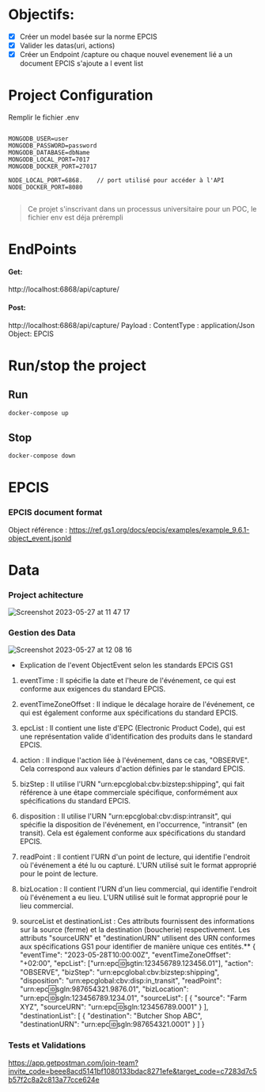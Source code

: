 # Objectifs:

- [x] Créer un model basée sur la norme EPCIS
- [x] Valider les datas(uri, actions)
- [x] Créer un Endpoint /capture ou chaque nouvel evenement lié a un document EPCIS s'ajoute a l event list

# Project Configuration

Remplir le fichier .env

```

MONGODB_USER=user
MONGODB_PASSWORD=password
MONGODB_DATABASE=dbName
MONGODB_LOCAL_PORT=7017
MONGODB_DOCKER_PORT=27017

NODE_LOCAL_PORT=6868.    // port utilisé pour accéder à l'API
NODE_DOCKER_PORT=8080 


```
>Ce projet s'inscrivant dans un processus universitaire pour un POC, le fichier env est déja prérempli

# EndPoints

#### Get:
http://localhost:6868/api/capture/

#### Post:
http://localhost:6868/api/capture/
Payload : ContentType : application/Json
Object: EPCIS

# Run/stop the project

## Run

```bash
docker-compose up
```

## Stop

```bash
docker-compose down
```

# EPCIS
### EPCIS document  format

Object référence : https://ref.gs1.org/docs/epcis/examples/example_9.6.1-object_event.jsonld


# Data
### Project achitecture



![Screenshot 2023-05-27 at 11 47 17](https://github.com/Archyb/G3-iot/assets/121549285/cc738843-c166-4a00-ac8c-d9371d8781da)




### Gestion des Data


![Screenshot 2023-05-27 at 12 08 16](https://github.com/Archyb/G3-iot/assets/121549285/44b66842-873a-402f-9e9d-85cf69f553d1)

- Explication de l'event ObjectEvent selon les standards EPCIS GS1


1. eventTime : Il spécifie la date et l'heure de l'événement, ce qui est conforme aux exigences du standard EPCIS.

2. eventTimeZoneOffset : Il indique le décalage horaire de l'événement, ce qui est également conforme aux spécifications du standard EPCIS.

3. epcList : Il contient une liste d'EPC (Electronic Product Code), qui est une représentation valide d'identification des produits dans le standard EPCIS.

4. action : Il indique l'action liée à l'événement, dans ce cas, "OBSERVE". Cela correspond aux valeurs d'action définies par le standard EPCIS.

5. bizStep : Il utilise l'URN "urn:epcglobal:cbv:bizstep:shipping", qui fait référence à une étape commerciale spécifique, conformément aux spécifications du standard EPCIS.

6. disposition : Il utilise l'URN "urn:epcglobal:cbv:disp:intransit", qui spécifie la disposition de l'événement, en l'occurrence, "intransit" (en transit). Cela est également conforme aux spécifications du standard EPCIS.

7. readPoint : Il contient l'URN d'un point de lecture, qui identifie l'endroit où l'événement a été lu ou capturé. L'URN utilisé suit le format approprié pour le point de lecture.

8. bizLocation : Il contient l'URN d'un lieu commercial, qui identifie l'endroit où l'événement a eu lieu. L'URN utilisé suit le format approprié pour le lieu commercial.

9. sourceList et destinationList : Ces attributs fournissent des informations sur la source (ferme) et la destination (boucherie) respectivement. Les attributs "sourceURN" et "destinationURN" utilisent des URN conformes aux spécifications GS1 pour identifier de manière unique ces entités.**
{
  "eventTime": "2023-05-28T10:00:00Z",
  "eventTimeZoneOffset": "+02:00",
  "epcList": ["urn:epc:id:sgtin:123456789.123456.01"],
  "action": "OBSERVE",
  "bizStep": "urn:epcglobal:cbv:bizstep:shipping",
  "disposition": "urn:epcglobal:cbv:disp:in_transit",
  "readPoint": "urn:epc:id:sgln:987654321.9876.01",
  "bizLocation": "urn:epc:id:sgln:123456789.1234.01",
  "sourceList": [
    {
      "source": "Farm XYZ",
      "sourceURN": "urn:epc:id:sgln:123456789.0001"
    }
  ],
  "destinationList": [
    {
      "destination": "Butcher Shop ABC",
      "destinationURN": "urn:epc:id:sgln:987654321.0001"
    }
  ]
}


### Tests et Validations



https://app.getpostman.com/join-team?invite_code=beee8acd5141bf1080133bdac8271efe&target_code=c7283d7c5b57f2c8a2c813a77cce624e

